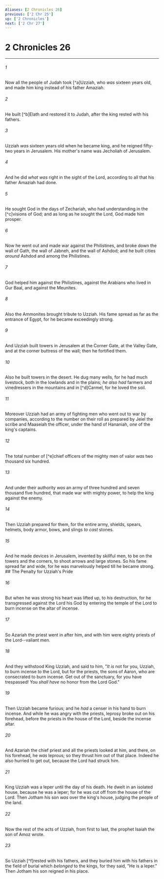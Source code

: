 ```yaml
---
Aliases: [2 Chronicles 26]
previous: ['2 Chr 25']
up: ['2 Chronicles']
next: ['2 Chr 27']
---
```

# 2 Chronicles 26

***


###### 1 
Now all the people of Judah took [^a]Uzziah, who _was_ sixteen years old, and made him king instead of his father Amaziah. 

###### 2 
He built [^b]Elath and restored it to Judah, after the king rested with his fathers. 

###### 3 
Uzziah _was_ sixteen years old when he became king, and he reigned fifty-two years in Jerusalem. His mother's name was Jecholiah of Jerusalem. 

###### 4 
And he did _what was_ right in the sight of the Lord, according to all that his father Amaziah had done. 

###### 5 
He sought God in the days of Zechariah, who had understanding in the [^c]visions of God; and as long as he sought the Lord, God made him prosper. 

###### 6 
Now he went out and made war against the Philistines, and broke down the wall of Gath, the wall of Jabneh, and the wall of Ashdod; and he built cities _around_ Ashdod and among the Philistines. 

###### 7 
God helped him against the Philistines, against the Arabians who lived in Gur Baal, and against the Meunites. 

###### 8 
Also the Ammonites brought tribute to Uzziah. His fame spread as far as the entrance of Egypt, for he became exceedingly strong. 

###### 9 
And Uzziah built towers in Jerusalem at the Corner Gate, at the Valley Gate, and at the corner buttress of the wall; then he fortified them. 

###### 10 
Also he built towers in the desert. He dug many wells, for he had much livestock, both in the lowlands and in the plains; _he also had_ farmers and vinedressers in the mountains and in [^d]Carmel, for he loved the soil. 

###### 11 
Moreover Uzziah had an army of fighting men who went out to war by companies, according to the number on their roll as prepared by Jeiel the scribe and Maaseiah the officer, under the hand of Hananiah, _one_ of the king's captains. 

###### 12 
The total number of [^e]chief officers of the mighty men of valor _was_ two thousand six hundred. 

###### 13 
And under their authority _was_ an army of three hundred and seven thousand five hundred, that made war with mighty power, to help the king against the enemy. 

###### 14 
Then Uzziah prepared for them, for the entire army, shields, spears, helmets, body armor, bows, and slings _to cast_ stones. 

###### 15 
And he made devices in Jerusalem, invented by skillful men, to be on the towers and the corners, to shoot arrows and large stones. So his fame spread far and wide, for he was marvelously helped till he became strong. ## The Penalty for Uzziah's Pride 

###### 16 
But when he was strong his heart was lifted up, to _his_ destruction, for he transgressed against the Lord his God by entering the temple of the Lord to burn incense on the altar of incense. 

###### 17 
So Azariah the priest went in after him, and with him were eighty priests of the Lord--valiant men. 

###### 18 
And they withstood King Uzziah, and said to him, "_It_ _is_ not for you, Uzziah, to burn incense to the Lord, but for the priests, the sons of Aaron, who are consecrated to burn incense. Get out of the sanctuary, for you have trespassed! You _shall have_ no honor from the Lord God." 

###### 19 
Then Uzziah became furious; and he _had_ a censer in his hand to burn incense. And while he was angry with the priests, leprosy broke out on his forehead, before the priests in the house of the Lord, beside the incense altar. 

###### 20 
And Azariah the chief priest and all the priests looked at him, and there, on his forehead, he _was_ leprous; so they thrust him out of that place. Indeed he also hurried to get out, because the Lord had struck him. 

###### 21 
King Uzziah was a leper until the day of his death. He dwelt in an isolated house, because he was a leper; for he was cut off from the house of the Lord. Then Jotham his son _was_ over the king's house, judging the people of the land. 

###### 22 
Now the rest of the acts of Uzziah, from first to last, the prophet Isaiah the son of Amoz wrote. 

###### 23 
So Uzziah [^f]rested with his fathers, and they buried him with his fathers in the field of burial which _belonged_ to the kings, for they said, "He is a leper." Then Jotham his son reigned in his place.
